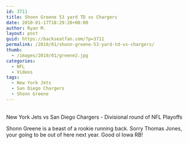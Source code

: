 ```yaml
---
id: 3711
title: Shonn Greene 53 yard TD vs Chargers
date: 2010-01-17T18:29:20+00:00
author: Ryan M.
layout: post
guid: https://backseatfan.com/?p=3711
permalink: /2010/01/shonn-greene-53-yard-td-vs-chargers/
thumb:
  - /images/2010/01/greene2.jpg
categories:
  - NFL
  - Videos
tags:
  - New York Jets
  - San Diego Chargers
  - Shonn Greene
---
```


<div class="entry">
  <p>
    <br /> New York Jets vs San Diego Chargers - Divisional round of NFL Playoffs
  </p>

  <p>
    Shonn Greene is a beast of a rookie running back. Sorry Thomas Jones, your going to be out of here next year. Good ol Iowa RB!
  </p>
</div>
